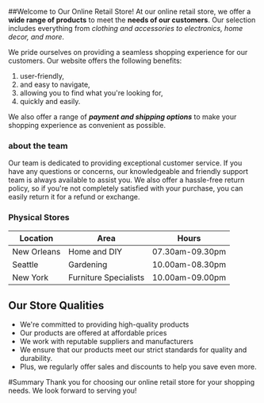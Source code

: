  ##Welcome to Our Online Retail Store!
 At our online retail store, we offer a **wide range of products** to meet the **needs of our customers**. Our selection includes everything from *clothing and accessories to electronics, home decor, and more*.
    
 We pride ourselves on providing a seamless shopping experience for our customers. Our website offers the following benefits:
 1. user-friendly,
 1. and easy to navigate, 
 1. allowing you to find what you're looking for,
 1. quickly and easily. 
    
 We also offer a range of **_payment and shipping options_** to make your shopping experience as convenient as possible.
    
 ### about the team
 Our team is dedicated to providing exceptional customer service. If you have any questions or concerns, our knowledgeable and friendly support team is always available to assist you. We also offer a hassle-free return policy, so if you're not completely satisfied with your purchase, you can easily return it for a refund or exchange.
    
 ### Physical Stores
 |Location|Area|Hours|
 |--|--|--|
 | New Orleans | Home and DIY  |07.30am-09.30pm  |
 | Seattle | Gardening | 10.00am-08.30pm  |
 | New York | Furniture Specialists  | 10.00am-09.00pm |
    
 ## Our Store Qualities
 - We're committed to providing high-quality products
 - Our products are offered at affordable prices 
 - We work with reputable suppliers and manufacturers 
 - We ensure that our products meet our strict standards for quality and durability. 
 - Plus, we regularly offer sales and discounts to help you save even more.
    
 #Summary
 Thank you for choosing our online retail store for your shopping needs. We look forward to serving you!